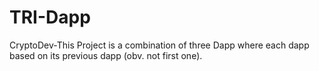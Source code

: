 # TRI-Dapp
CryptoDev-This Project is a combination of three Dapp where each dapp based on its previous dapp (obv. not first one).
